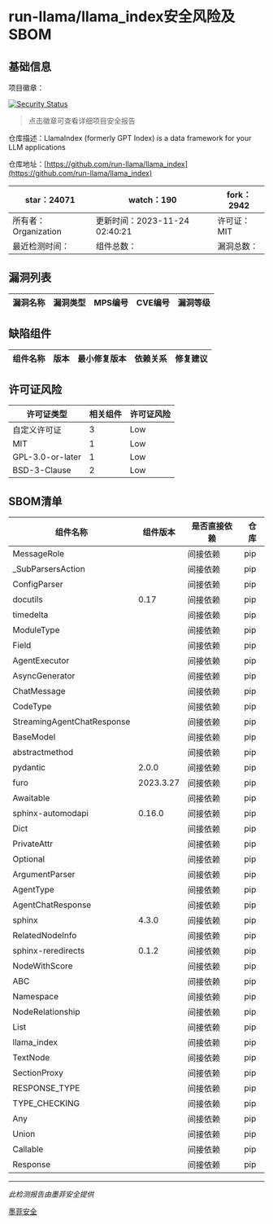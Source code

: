 # run-llama/llama_index安全风险及SBOM

## 基础信息

项目徽章：

[![Security Status](https://www.murphysec.com/platform3/v31/badge/1727759155933958144.svg)](https://www.murphysec.com/console/report/1727759155652939776/1727759155933958144)

> 点击徽章可查看详细项目安全报告

仓库描述：LlamaIndex (formerly GPT Index) is a data framework for your LLM applications

仓库地址：[https://github.com/run-llama/llama_index](https://github.com/run-llama/llama_index)

| star：24071 | watch：190 | fork：2942 |
| ----------- | -------------- | ------------ |
| 所有者：Organization | 更新时间：2023-11-24 02:40:21 | 许可证：MIT |
| 最近检测时间： | 组件总数： | 漏洞总数： |




## 漏洞列表

| 漏洞名称 | 漏洞类型 | MPS编号 | CVE编号 | 漏洞等级 |
| ------- | ------ | ------- | ------ | ----- |





## 缺陷组件

| 组件名称 | 版本 | 最小修复版本 | 依赖关系 | 修复建议 |
| -------- | ---- | ------------ | -------- | -------- |





## 许可证风险

| 许可证类型 | 相关组件 | 许可证风险 |
| ---------- | -------- | ---------- |
|自定义许可证|3|Low|
|MIT|1|Low|
|GPL-3.0-or-later|1|Low|
|BSD-3-Clause|2|Low|




## SBOM清单

| 组件名称 | 组件版本 | 是否直接依赖 | 仓库 |
| -------- | -------- | ------------ | ---- |
|MessageRole||间接依赖|pip|
|_SubParsersAction||间接依赖|pip|
|ConfigParser||间接依赖|pip|
|docutils|0.17|间接依赖|pip|
|timedelta||间接依赖|pip|
|ModuleType||间接依赖|pip|
|Field||间接依赖|pip|
|AgentExecutor||间接依赖|pip|
|AsyncGenerator||间接依赖|pip|
|ChatMessage||间接依赖|pip|
|CodeType||间接依赖|pip|
|StreamingAgentChatResponse||间接依赖|pip|
|BaseModel||间接依赖|pip|
|abstractmethod||间接依赖|pip|
|pydantic|2.0.0|间接依赖|pip|
|furo|2023.3.27|间接依赖|pip|
|Awaitable||间接依赖|pip|
|sphinx-automodapi|0.16.0|间接依赖|pip|
|Dict||间接依赖|pip|
|PrivateAttr||间接依赖|pip|
|Optional||间接依赖|pip|
|ArgumentParser||间接依赖|pip|
|AgentType||间接依赖|pip|
|AgentChatResponse||间接依赖|pip|
|sphinx|4.3.0|间接依赖|pip|
|RelatedNodeInfo||间接依赖|pip|
|sphinx-reredirects|0.1.2|间接依赖|pip|
|NodeWithScore||间接依赖|pip|
|ABC||间接依赖|pip|
|Namespace||间接依赖|pip|
|NodeRelationship||间接依赖|pip|
|List||间接依赖|pip|
|llama_index||间接依赖|pip|
|TextNode||间接依赖|pip|
|SectionProxy||间接依赖|pip|
|RESPONSE_TYPE||间接依赖|pip|
|TYPE_CHECKING||间接依赖|pip|
|Any||间接依赖|pip|
|Union||间接依赖|pip|
|Callable||间接依赖|pip|
|Response||间接依赖|pip|


------

*此检测报告由墨菲安全提供*

[墨菲安全](www.murphysec.com)